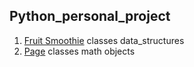 ## Python_personal_project
1. [Fruit Smoothie](https://edabit.com/challenge/yuPWwSbCGPm2KzSzx) classes data_structures
2. [Page](https://edabit.com/challenge/yPzfgnDsPWXwH7dMq) classes math objects
